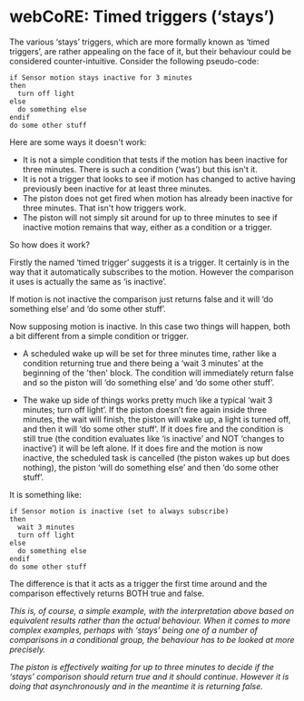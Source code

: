 # webCoRE: Timed triggers (‘stays’)

The various ‘stays’ triggers, which are more formally known as ‘timed triggers’, are rather appealing on the face of it, but their behaviour could be considered
counter-intuitive. Consider the following pseudo-code:

```
if Sensor motion stays inactive for 3 minutes
then
  turn off light
else
  do something else
endif
do some other stuff 
```

Here are some ways it doesn't work:

* It is not a simple condition that tests if the motion has been inactive for three minutes. There is such a condition (‘was’) but this isn't it.
* It is not a trigger that looks to see if motion has changed to active having previously been inactive for at least three minutes.
* The piston does not get fired when motion has already been inactive for three minutes. That isn't how triggers work.
* The piston will not simply sit around for up to three minutes to see if inactive motion remains that way, either as a condition or a trigger.

So how does it work?

Firstly the named ‘timed trigger’ suggests it is a trigger. It certainly is in the way that it automatically subscribes to the motion. However the comparison it uses
is actually the same as ‘is inactive’.

If motion is not inactive the comparison just returns false and it will ‘do something else’ and ‘do some other stuff’.

Now supposing motion is inactive. In this case two things will happen, both a bit different from a simple condition or trigger.

* A scheduled wake up will be set for three minutes time, rather like a condition returning true and there being a ‘wait 3 minutes’ at the beginning of the 'then' block.
The condition will immediately return false and so the piston will ‘do something else’ and ‘do some other stuff’.

* The wake up side of things works pretty much like a typical ‘wait 3 minutes; turn off light’. If the piston doesn’t fire again inside three minutes, the wait will finish, the piston will wake up, a light is turned off, and then it will ‘do some other stuff’. If it does fire and the condition is still true (the condition evaluates like ‘is inactive’ and NOT ‘changes to inactive’) it will be left alone. If it does fire and the motion is now inactive, the scheduled task is cancelled (the piston wakes up but does nothing), the piston ‘will do something else’ and then ‘do some other stuff’.

It is something like:

```
if Sensor motion is inactive (set to always subscribe)
then
  wait 3 minutes
  turn off light
else
  do something else
endif
do some other stuff
```

The difference is that it acts as a trigger the first time around and the comparison effectively returns BOTH true and false.

*This is, of course, a simple example, with the interpretation above based on equivalent results rather than the actual behaviour. When it comes to more complex examples, 
perhaps with ‘stays’ being one of a number of comparisons in a conditional group, the behaviour has to be looked at more precisely.*

*The piston is effectively waiting for up to three minutes to decide if the ‘stays’ comparison should return true and it should continue. However it is doing that 
asynchronously and in the meantime it is returning false.*
